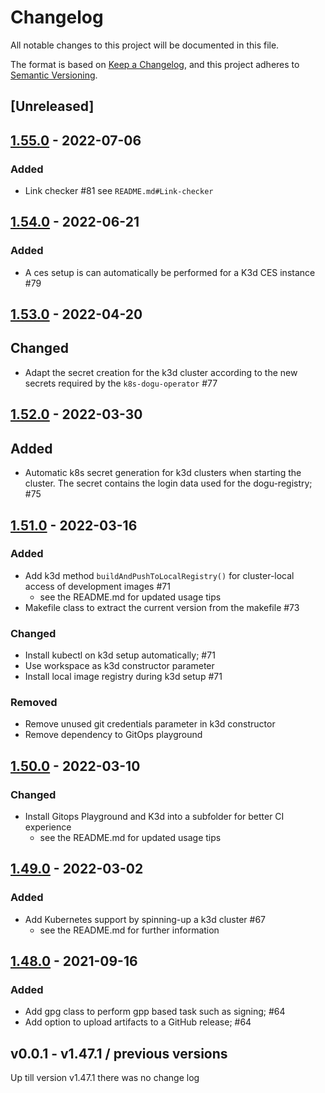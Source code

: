 # Changelog

All notable changes to this project will be documented in this file.

The format is based on [Keep a Changelog](https://keepachangelog.com/en/1.0.0/),
and this project adheres to [Semantic Versioning](https://semver.org/spec/v2.0.0.html).

## [Unreleased]

## [1.55.0](https://github.com/cloudogu/ces-build-lib/releases/tag/1.55.0) - 2022-07-06
### Added
- Link checker #81 see `README.md#Link-checker`

## [1.54.0](https://github.com/cloudogu/ces-build-lib/releases/tag/1.54.0) - 2022-06-21
### Added
- A ces setup is can automatically be performed for a K3d CES instance #79

## [1.53.0](https://github.com/cloudogu/ces-build-lib/releases/tag/1.53.0) - 2022-04-20
## Changed
- Adapt the secret creation for the k3d cluster according to the new secrets required by the `k8s-dogu-operator` #77

## [1.52.0](https://github.com/cloudogu/ces-build-lib/releases/tag/1.52.0) - 2022-03-30
## Added
- Automatic k8s secret generation for k3d clusters when starting the cluster. The secret contains
the login data used for the dogu-registry; #75

## [1.51.0](https://github.com/cloudogu/ces-build-lib/releases/tag/1.51.0) - 2022-03-16
### Added
- Add k3d method `buildAndPushToLocalRegistry()` for cluster-local access of development images #71
    - see the README.md for updated usage tips
- Makefile class to extract the current version from the makefile #73

### Changed
- Install kubectl on k3d setup automatically; #71
- Use workspace as k3d constructor parameter
- Install local image registry during k3d setup #71

### Removed
- Remove unused git credentials parameter in k3d constructor
- Remove dependency to GitOps playground

## [1.50.0](https://github.com/cloudogu/ces-build-lib/releases/tag/1.50.0) - 2022-03-10
### Changed
- Install Gitops Playground and K3d into a subfolder for better CI experience
  - see the README.md for updated usage tips 

## [1.49.0](https://github.com/cloudogu/ces-build-lib/releases/tag/1.49.0) - 2022-03-02
### Added
- Add Kubernetes support by spinning-up a k3d cluster #67
  - see the README.md for further information

## [1.48.0](https://github.com/cloudogu/ces-build-lib/releases/tag/1.48.0) -  2021-09-16
### Added
- Add gpg class to perform gpp based task such as signing; #64
- Add option to upload artifacts to a GitHub release; #64

## v0.0.1 - v1.47.1 / previous versions

Up till version v1.47.1 there was no change log
